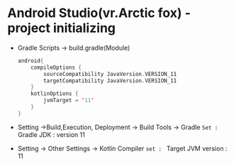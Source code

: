 # Android Studio(vr.Arctic fox) - project initializing

+ Gradle Scripts -> build.gradle(Module)

  ```kotlin
  android{
      compileOptions {
          sourceCompatibility JavaVersion.VERSION_11
          targetCompatibility JavaVersion.VERSION_11
      }
      kotlinOptions {
          jvmTarget = '11'
      }
  }
  
  ```

+ Setting ->Build,Execution, Deployment -> Build Tools -> Gradle
  `Set : ` Gradle JDK : version 11
+  Setting -> Other Settings -> Kotlin Compiler
  `set : ` Target JVM version : 11
